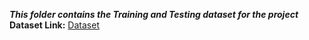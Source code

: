 ***This folder contains the Training and Testing dataset for the project*** <br>
**Dataset Link:**
<a href = "https://docs.google.com/spreadsheets/d/1P0c1GesEDDdJiiFm4wZjgJtkqFtmTnXD/edit?usp=sharing&ouid=104145859100746239786&rtpof=true&sd=true"> Dataset</a> <br><br>
